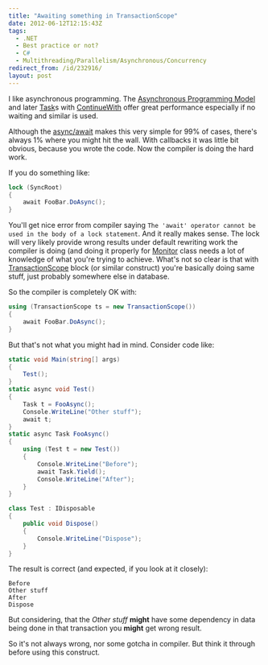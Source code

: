 ```yaml
---
title: "Awaiting something in TransactionScope"
date: 2012-06-12T12:15:43Z
tags:
  - .NET
  - Best practice or not?
  - C#
  - Multithreading/Parallelism/Asynchronous/Concurrency
redirect_from: /id/232916/
layout: post
---
```

I like asynchronous programming. The [Asynchronous Programming Model][1] and later [Task][2]s with [ContinueWith][3] offer great performance especially if no waiting and similar is used.

Although the [async/await][4] makes this very simple for 99% of cases, there's always 1% where you might hit the wall. With callbacks it was little bit obvious, because you wrote the code. Now the compiler is doing the hard work.

If you do something like:

```csharp
lock (SyncRoot)
{
	await FooBar.DoAsync();
}
```

You'll get nice error from compiler saying `The 'await' operator cannot be used in the body of a lock statement`. And it really makes sense. The lock will very likely provide wrong results under default rewriting work the compiler is doing (and doing it properly for [Monitor][5] class needs a lot of knowledge of what you're trying to achieve. What's not so clear is that with [TransactionScope][6] block (or similar construct) you're basically doing same stuff, just probably somewhere else in database.

So the compiler is completely OK with:

```csharp
using (TransactionScope ts = new TransactionScope())
{
	await FooBar.DoAsync();
}
```

But that's not what you might had in mind. Consider code like:

```csharp
static void Main(string[] args)
{
	Test();
}
static async void Test()
{
	Task t = FooAsync();
	Console.WriteLine("Other stuff");
	await t;
}
static async Task FooAsync()
{
	using (Test t = new Test())
	{
		Console.WriteLine("Before");
		await Task.Yield();
		Console.WriteLine("After");
	}
}
```

```csharp
class Test : IDisposable
{
	public void Dispose()
	{
		Console.WriteLine("Dispose");
	}
}
```

The result is correct (and expected, if you look at it closely):

```text
Before
Other stuff
After
Dispose
```

But considering, that the _Other stuff_ **might** have some dependency in data being done in that transaction you **might** get wrong result.

So it's not always wrong, nor some gotcha in compiler. But think it through before using this construct.

[1]: http://msdn.microsoft.com/en-us/library/ms228963.aspx
[2]: msdn.microsoft.com/en-us/library/system.threading.tasks.task.aspx
[3]: http://msdn.microsoft.com/en-us/library/system.threading.tasks.task.continuewith.aspx
[4]: http://msdn.microsoft.com/en-us/library/hh191443(v=vs.110).aspx
[5]: http://msdn.microsoft.com/en-us/library/system.threading.monitor.aspx
[6]: http://msdn.microsoft.com/en-us/library/system.transactions.transactionscope.aspx